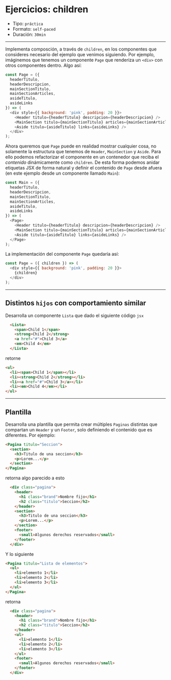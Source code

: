 # Ejercicios: children

* Tipo: `práctica`
* Formato: `self-paced`
* Duración: `30min`

***

Implementa composción, a través de `children`, en los componentes que consideres
necesario del ejemplo que venimos siguiendo. Por ejemplo, imáginemos que tenemos
un componente `Page` que renderiza un `<div>` con otros componentes dentro. Algo
así:

```js
const Page = ({
  headerTitulo,
  headerDescripcion,
  mainSectionTitulo,
  mainSectionArticles,
  asideTitulo,
  asideLinks
}) => (
  <div style={{ background: 'pink', padding: 20 }}>
    <Header titulo={headerTitulo} descripcion={headerDescripcion} />
    <MainSection titulo={mainSectionTitulo} articles={mainSectionArticles} />
    <Aside titulo={asideTitulo} links={asideLinks} />
  </div>
);
```

Ahora queremos que `Page` puede en realidad mostrar cualquier cosa, no solamente
la estructura que tenemos de `Header`, `MainSection` y `Aside`. Para ello
podemos refactorizar el componente en un contenedor que reciba el _contenido_
dinámicamente como `children`. De esta forma podemos anidar etiquetas JSX de
forma natural y definir el contenido de `Page` desde afuera (en este ejemplo
desde un componente llamado `Main`):

```js
const Main = ({
  headerTitulo,
  headerDescripcion,
  mainSectionTitulo,
  mainSectionArticles,
  asideTitulo,
  asideLinks
}) => (
  <Page>
    <Header titulo={headerTitulo} descripcion={headerDescripcion} />
    <MainSection titulo={mainSectionTitulo} articles={mainSectionArticles} />
    <Aside titulo={asideTitulo} links={asideLinks} />
  </Page>
);
```

La implementación del componente `Page` quedaría así:

```js
const Page = ({ children }) => (
  <div style={{ background: 'pink', padding: 20 }}>
    {children}
  </div>
);
```

***

## Distintos `hijos` con comportamiento similar

Desarrolla un componente `Lista` que dado el siguiente código `jsx`

```html
  <Lista>
    <span>Child 1</span>
    <strong>Child 2</strong>
    <a href="#">Child 3</a>
    <em>Child 4</em>
  </Lista>
```

retorne

```html
<ul>
  <li><span>Child 1</span></li>
  <li><strong>Child 2</strong></li>
  <li><a href="#">Child 3</a></li>
  <li><em>Child 4</em></li>
</ul>
```

***

## Plantilla

Desarrolla una plantilla que permita crear múltiples `Paginas` distintas que
compartan un `Header` y un `Footer`, solo definiendo el contenido que es
diferentes. Por ejemplo:

```html
<Pagina titulo="Seccion">
  <section>
    <h3>Titulo de una seccion</h3>
    <p>Lorem...</p>
  </section>
</Pagina>
```

retorna algo parecido a esto

```html
  <div class="pagina">
    <header>
      <h1 class="brand">Nombre fijo</h1>
      <h2 class="titulo">Seccion</h2>
    </header>
    <section>
      <h3>Titulo de una seccion</h3>
      <p>Lorem...</p>
    </section>
    <footer>
      <small>Algunos derechos reservados</small>
    </footer>
  </div>
```

Y lo siguiente

```html
<Pagina titulo="Lista de elementos">
  <ul>
    <li>elemento 1</li>
    <li>elemento 2</li>
    <li>elemento 3</li>
  </ul>
</Pagina>
```

retorna

```html
  <div class="pagina">
    <header>
      <h1 class="brand">Nombre fijo</h1>
      <h2 class="titulo">Seccion</h2>
    </header>
    <ul>
      <li>elemento 1</li>
      <li>elemento 2</li>
      <li>elemento 3</li>
    </ul>
    <footer>
      <small>Algunos derechos reservados</small>
    </footer>
  </div>
```
